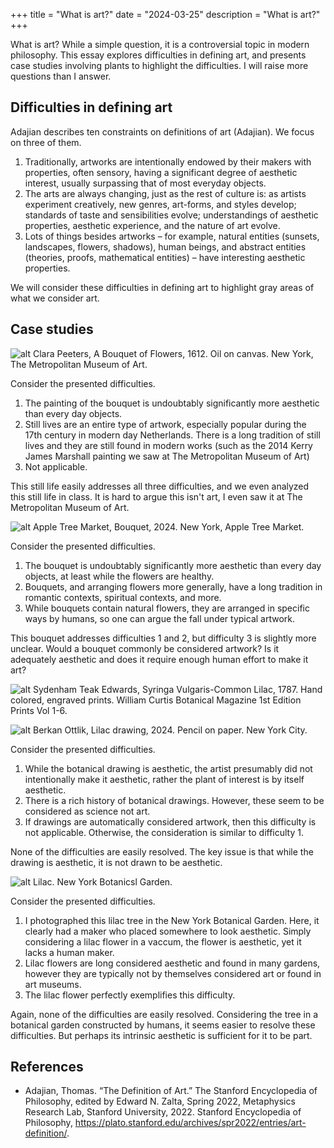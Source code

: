 +++
title = "What is art?"
date = "2024-03-25"
description = "What is art?"
+++

What is art? While a simple question, it is a controversial topic in modern philosophy. This essay explores difficulties in defining art, and presents case studies involving plants to highlight the difficulties. I will raise more questions than I answer.

## Difficulties in defining art
Adajian describes ten constraints on definitions of art (Adajian). We focus on three of them.
1. Traditionally, artworks are intentionally endowed by their makers with properties, often sensory, having a significant degree of aesthetic interest, usually surpassing that of most everyday objects.
2. The arts are always changing, just as the rest of culture is: as artists experiment creatively, new genres, art-forms, and styles develop; standards of taste and sensibilities evolve; understandings of aesthetic properties, aesthetic experience, and the nature of art evolve.
3. Lots of things besides artworks – for example, natural entities (sunsets, landscapes, flowers, shadows), human beings, and abstract entities (theories, proofs, mathematical entities) – have interesting aesthetic properties.

We will consider these difficulties in defining art to highlight gray areas of what we consider art.
<!-- Contemporary definitions fall into two main categories, each dealing with the issues described above differently. The first category is conventionalist definitions, which take art’s contingent cultural features to be explanatorily fundamental. Note that conventionalist definitions may struggle with constraints 1 and 3. The second category is functional definitions, which directly consider the aesthetics of an artwork. Note that functional definitions may struggle with constraint 2. -->

## Case studies

![alt](still_life.jpg)
Clara Peeters, A Bouquet of Flowers, 1612. Oil on canvas. New York, The Metropolitan Museum of Art.

Consider the presented difficulties.
1. The painting of the bouquet is undoubtably significantly more aesthetic than every day objects. 
2. Still lives are an entire type of artwork, especially popular during the 17th century in modern day Netherlands. There is a long tradition of still lives and they are still found in modern works (such as the 2014 Kerry James Marshall painting we saw at The Metropolitan Museum of Art)
3. Not applicable.

This still life easily addresses all three difficulties, and we even analyzed this still life in class. It is hard to argue this isn't art, I even saw it at The Metropolitan Museum of Art.

![alt](bouquet.jpg)
Apple Tree Market, Bouquet, 2024. New York, Apple Tree Market.

Consider the presented difficulties.
1. The bouquet is undoubtably significantly more aesthetic than every day objects, at least while the flowers are healthy.
2. Bouquets, and arranging flowers more generally, have a long tradition in romantic contexts, spiritual contexts, and more.
3. While bouquets contain natural flowers, they are arranged in specific ways by humans, so one can argue the fall under typical artwork.

This bouquet addresses difficulties 1 and 2, but difficulty 3 is slightly more unclear. Would a bouquet commonly be considered artwork? Is it adequately aesthetic and does it require enough human effort to make it art?

![alt](botanical_drawing.jpg)
Sydenham Teak Edwards, Syringa Vulgaris-Common Lilac, 1787. Hand colored, engraved prints. William Curtis Botanical Magazine 1st Edition Prints Vol 1-6.

![alt](my_botanical_drawing.jpg)
Berkan Ottlik, Lilac drawing, 2024. Pencil on paper. New York City.

Consider the presented difficulties.
1. While the botanical drawing is aesthetic, the artist presumably did not intentionally make it aesthetic, rather the plant of interest is by itself aesthetic. 
2. There is a rich history of botanical drawings. However, these seem to be considered as science not art.
3. If drawings are automatically considered artwork, then this difficulty is not applicable. Otherwise, the consideration is similar to difficulty 1.

None of the difficulties are easily resolved. The key issue is that while the drawing is aesthetic, it is not drawn to be aesthetic.

![alt](lilac.jpg)
Lilac. New York Botanicsl Garden.

Consider the presented difficulties. 
1. I photographed this lilac tree in the New York Botanical Garden. Here, it clearly had a maker who placed somewhere to look aesthetic. Simply considering a lilac flower in a vaccum, the flower is aesthetic, yet it lacks a human maker.
2. Lilac flowers are long considered aesthetic and found in many gardens, however they are typically not by themselves considered art or found in art museums.
3. The lilac flower perfectly exemplifies this difficulty.

Again, none of the difficulties are easily resolved. Considering the tree in a botanical garden constructed by humans, it seems easier to resolve these difficulties. But perhaps its intrinsic aesthetic is sufficient for it to be part.

## References
- Adajian, Thomas. “The Definition of Art.” The Stanford Encyclopedia of Philosophy, edited by Edward N. Zalta, Spring 2022, Metaphysics Research Lab, Stanford University, 2022. Stanford Encyclopedia of Philosophy, https://plato.stanford.edu/archives/spr2022/entries/art-definition/.



